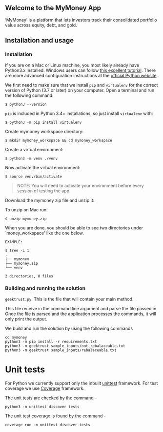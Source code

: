 ## Welcome to the MyMoney App
‘MyMoney’ is a platform that lets investors track their consolidated portfolio value across equity, debt, and gold.

## Installation and usage

### Installation

If you are on a Mac or Linux machine, you most likely already have Python3.x installed. Windows users can follow [this excellent tutorial](https://www.digitalocean.com/community/tutorials/how-to-install-python-3-and-set-up-a-local-programming-environment-on-windows-10). There are more advanced configuration instructions at the [official Python website](https://docs.python.org/3/using/index.html).

We first need to make sure that we install `pip` and `virtualenv` for the correct version of Python (3.7 or later) on your computer. Open a terminal and run the following command:
```shell
$ python3 --version
```

`pip` is included in Python 3.4+ installations, so just install `virtualenv` with:
```shell
$ python3 -m pip install virtualenv
```

Create mymoney workspace directory:
```shell
$ mkdir mymoney_workspace && cd mymoney_workspace
```

Create a virtual environment:
```shell
$ python3 -m venv ./venv
```

Now activate the virtual environment:
```shell
$ source venv/bin/activate
```
> NOTE: You will need to activate your environment before every session of testing the app.

Download the mymoney zip file and unzip it:

To unzip on Mac run: 
```shell
$ unzip mymoney.zip
```

When you are done, you should be able to see two directories under `money_workspace' like the one below.
```shell
EXAMPLE:

$ tree -L 1                                                                                                                 
.
├── mymoney
├── mymoney.zip
└── venv

2 directories, 0 files
```

### Building and running the solution

 `geektrust.py`. This is the file that will contain your main method.

This file receive in the command line argument and parse the file passed in. Once the file is parsed and the application processes the commands, it will only print the output.

We build and run the solution by using the following commands

```
cd mymoney
python3 -m pip install -r requirements.txt
python3 -m geektrust sample_inputs/not_rebalaceable.txt
python3 -m geektrust sample_inputs/rebalaceable.txt

```

# Unit tests

For Python we currently support only the inbuilt [unittest](https://docs.python.org/3/library/unittest.html) framework. For test coverage we use [Coverage](https://coverage.readthedocs.io/en/coverage-5.5/) framework. 

The unit tests are checked by the command -

```
python3 -m unittest discover tests
```

The unit test coverage is found by the command -

```
coverage run -m unittest discover tests
```
